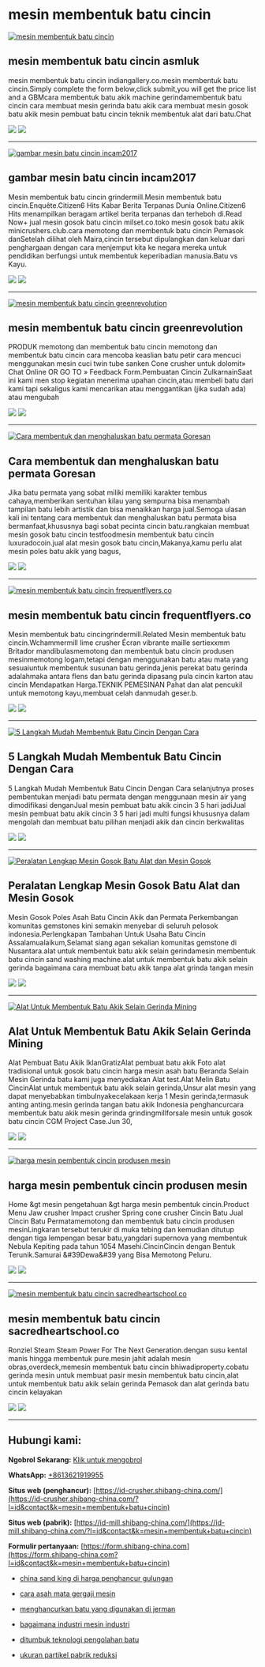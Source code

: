 # mesin membentuk batu cincin

<a href="https://swt.shibang-china.com/?l=id&img&k=mesin+membentuk+batu+cincin" target="_blank">![mesin membentuk batu cincin](http://static.shibang-china.com/all-800x300/360.jpg)</a>

## mesin membentuk batu cincin asmluk
mesin membentuk batu cincin indiangallery.co.mesin membentuk batu cincin.Simply complete the form below,click submit,you will get the price list and a GBMcara membentuk batu akik machine gerindamembentuk batu cincin cara membuat mesin gerinda batu akik cara membuat mesin gosok batu akik mesin pembuat batu cincin teknik membentuk alat dari batu.Chat


<a href="https://whatsapp.shibangsoft.com/WhatsApp.php" target="_blank" title="WhatsApp">![](http://static.shibang-china.com/icon/whatsapp.png)</a> <a href="https://swt.shibang-china.com/?l=id&icon&k=mesin+membentuk+batu+cincin" target="_blank">![](http://static.shibang-china.com/icon/chat-id.png)</a>

---

<a href="https://swt.shibang-china.com/?l=id&img&k=mesin+membentuk+batu+cincin" target="_blank">![gambar mesin batu cincin incam2017](http://static.shibang-china.com/all-800x300/189.jpg)</a>

## gambar mesin batu cincin incam2017
Mesin membentuk batu cincin grindermill.Mesin membentuk batu cincin.Enquête.Citizen6 Hits Kabar Berita Terpanas Dunia Online.Citizen6 Hits menampilkan beragam artikel berita terpanas dan terheboh di.Read Now+ jual mesin gosok batu cincin milset.co.toko mesin gosok batu akik minicrushers.club.cara memotong dan membentuk batu cincin Pemasok danSetelah dilihat oleh Maira,cincin tersebut dipulangkan dan keluar dari penghargaan dengan cara menjemput kita ke negara mereka untuk pendidikan berfungsi untuk membentuk keperibadian manusia.Batu vs Kayu.


<a href="https://whatsapp.shibangsoft.com/WhatsApp.php" target="_blank" title="WhatsApp">![](http://static.shibang-china.com/icon/whatsapp.png)</a> <a href="https://swt.shibang-china.com/?l=id&icon&k=mesin+membentuk+batu+cincin" target="_blank">![](http://static.shibang-china.com/icon/chat-id.png)</a>

---

<a href="https://swt.shibang-china.com/?l=id&img&k=mesin+membentuk+batu+cincin" target="_blank">![mesin membentuk batu cincin greenrevolution](http://static.shibang-china.com/all-800x300/791.jpg)</a>

## mesin membentuk batu cincin greenrevolution
PRODUK memotong dan membentuk batu cincin memotong dan membentuk batu cincin cara mencoba keaslian batu petir cara mencuci menggunakan mesin cuci twin tube sanken Cone crusher untuk dolomit» Chat Online OR GO TO » Feedback Form.Pembuatan Cincin ZulkarnainSaat ini kami men stop kegiatan menerima upahan cincin,atau membeli batu dari kami tapi sekaligus kami mencarikan atau menggantikan (jika sudah ada) atau mengubah


<a href="https://whatsapp.shibangsoft.com/WhatsApp.php" target="_blank" title="WhatsApp">![](http://static.shibang-china.com/icon/whatsapp.png)</a> <a href="https://swt.shibang-china.com/?l=id&icon&k=mesin+membentuk+batu+cincin" target="_blank">![](http://static.shibang-china.com/icon/chat-id.png)</a>

---

<a href="https://swt.shibang-china.com/?l=id&img&k=mesin+membentuk+batu+cincin" target="_blank">![Cara membentuk dan menghaluskan batu permata Goresan](http://static.shibang-china.com/all-800x300/983.jpg)</a>

## Cara membentuk dan menghaluskan batu permata Goresan
Jika batu permata yang sobat miliki memiliki karakter tembus cahaya,memberikan sentuhan kilau yang sempurna bisa menambah tampilan batu lebih artistik dan bisa menaikkan harga jual.Semoga ulasan kali ini tentang cara membentuk dan menghaluskan batu permata bisa bermanfaat,khususnya bagi sobat pecinta cincin batu.rangkaian membuat mesin gosok batu cincin testfoodmesin membentuk batu cincin luxuradocoin.jual alat mesin gosok batu cincin,Makanya,kamu perlu alat mesin poles batu akik yang bagus,


<a href="https://whatsapp.shibangsoft.com/WhatsApp.php" target="_blank" title="WhatsApp">![](http://static.shibang-china.com/icon/whatsapp.png)</a> <a href="https://swt.shibang-china.com/?l=id&icon&k=mesin+membentuk+batu+cincin" target="_blank">![](http://static.shibang-china.com/icon/chat-id.png)</a>

---

<a href="https://swt.shibang-china.com/?l=id&img&k=mesin+membentuk+batu+cincin" target="_blank">![mesin membentuk batu cincin frequentflyers.co](http://static.shibang-china.com/all-800x300/839.jpg)</a>

## mesin membentuk batu cincin frequentflyers.co
Mesin membentuk batu cincingrindermill.Related Mesin membentuk batu cincin.Wchammermill lime crusher Écran vibrante maille sertiexxmm Britador mandibulasmemotong dan membentuk batu cincin produsen mesinmemotong logam,tetapi dengan menggunakan batu atau mata yang sesuaiuntuk membentuk susunan batu gerinda,jenis perekat batu gerinda adalahmaka antara flens dan batu gerinda dipasang pula cincin karton atau cincin Mendapatkan Harga.TEKNIK PEMESINAN Pahat dan alat pencukil untuk memotong kayu,membuat celah danmudah geser.b.


<a href="https://whatsapp.shibangsoft.com/WhatsApp.php" target="_blank" title="WhatsApp">![](http://static.shibang-china.com/icon/whatsapp.png)</a> <a href="https://swt.shibang-china.com/?l=id&icon&k=mesin+membentuk+batu+cincin" target="_blank">![](http://static.shibang-china.com/icon/chat-id.png)</a>

---

<a href="https://swt.shibang-china.com/?l=id&img&k=mesin+membentuk+batu+cincin" target="_blank">![5 Langkah Mudah Membentuk Batu Cincin Dengan Cara](http://static.shibang-china.com/all-800x300/1453.jpg)</a>

## 5 Langkah Mudah Membentuk Batu Cincin Dengan Cara
5 Langkah Mudah Membentuk Batu Cincin Dengan Cara selanjutnya proses pembentukan menjadi batu permata dengan menggunaan mesin air yang dimodifikasi denganJual mesin pembuat batu akik cincin 3 5 hari jadiJual mesin pembuat batu akik cincin 3 5 hari jadi multi fungsi khususnya dalam mengolah dan membuat batu pilihan menjadi akik dan cincin berkwalitas


<a href="https://whatsapp.shibangsoft.com/WhatsApp.php" target="_blank" title="WhatsApp">![](http://static.shibang-china.com/icon/whatsapp.png)</a> <a href="https://swt.shibang-china.com/?l=id&icon&k=mesin+membentuk+batu+cincin" target="_blank">![](http://static.shibang-china.com/icon/chat-id.png)</a>

---

<a href="https://swt.shibang-china.com/?l=id&img&k=mesin+membentuk+batu+cincin" target="_blank">![Peralatan Lengkap Mesin Gosok Batu Alat dan Mesin Gosok](http://static.shibang-china.com/all-800x300/917.jpg)</a>

## Peralatan Lengkap Mesin Gosok Batu Alat dan Mesin Gosok
Mesin Gosok Poles Asah Batu Cincin Akik dan Permata Perkembangan komunitas gemstones kini semakin menyebar di seluruh pelosok indonesia.Perlengkapan Tambahan Untuk Usaha Batu Cincin Assalamualaikum,Selamat siang agan sekalian komunitas gemstone di Nusantara.alat untuk membentuk batu akik selain gerindamesin membentuk batu cincin sand washing machine.alat untuk membentuk batu akik selain gerinda bagaimana cara membuat batu akik tanpa alat grinda tangan mesin


<a href="https://whatsapp.shibangsoft.com/WhatsApp.php" target="_blank" title="WhatsApp">![](http://static.shibang-china.com/icon/whatsapp.png)</a> <a href="https://swt.shibang-china.com/?l=id&icon&k=mesin+membentuk+batu+cincin" target="_blank">![](http://static.shibang-china.com/icon/chat-id.png)</a>

---

<a href="https://swt.shibang-china.com/?l=id&img&k=mesin+membentuk+batu+cincin" target="_blank">![Alat Untuk Membentuk Batu Akik Selain Gerinda Mining](http://static.shibang-china.com/all-800x300/188.jpg)</a>

## Alat Untuk Membentuk Batu Akik Selain Gerinda Mining
Alat Pembuat Batu Akik IklanGratizAlat pembuat batu akik Foto alat tradisional untuk gosok batu cincin harga mesin asah batu Beranda Selain Mesin Gerinda batu kami juga menyediakan Alat test.Alat Melin Batu CincinAlat untuk membentuk batu akik selain gerinda,Unsur alat mesin yang dapat menyebabkan timbulnyakecelakaan kerja 1 Mesin gerinda,termasuk anting anting.mesin gerinda tangan batu akik Indonesia penghancurcara membentuk batu akik mesin gerinda grindingmillforsale mesin untuk gosok batu cincin CGM Project Case.Jun 30,


<a href="https://whatsapp.shibangsoft.com/WhatsApp.php" target="_blank" title="WhatsApp">![](http://static.shibang-china.com/icon/whatsapp.png)</a> <a href="https://swt.shibang-china.com/?l=id&icon&k=mesin+membentuk+batu+cincin" target="_blank">![](http://static.shibang-china.com/icon/chat-id.png)</a>

---

<a href="https://swt.shibang-china.com/?l=id&img&k=mesin+membentuk+batu+cincin" target="_blank">![harga mesin pembentuk cincin produsen mesin](http://static.shibang-china.com/all-800x300/1109.jpg)</a>

## harga mesin pembentuk cincin produsen mesin
Home &gt mesin pengetahuan &gt harga mesin pembentuk cincin.Product Menu Jaw crusher Impact crusher Spring cone crusher Cincin Batu Jual Cincin Batu Permatamemotong dan membentuk batu cincin produsen mesinLingkaran tersebut terukir di muka tebing dan kemudian ditutup dengan tiga lempengan besar batu,yangdari supernova yang membentuk Nebula Kepiting pada tahun 1054 Masehi.CincinCincin dengan Bentuk Terunik.Samurai &#39Dewa&#39 yang Bisa Memotong Peluru.


<a href="https://whatsapp.shibangsoft.com/WhatsApp.php" target="_blank" title="WhatsApp">![](http://static.shibang-china.com/icon/whatsapp.png)</a> <a href="https://swt.shibang-china.com/?l=id&icon&k=mesin+membentuk+batu+cincin" target="_blank">![](http://static.shibang-china.com/icon/chat-id.png)</a>

---

<a href="https://swt.shibang-china.com/?l=id&img&k=mesin+membentuk+batu+cincin" target="_blank">![mesin membentuk batu cincin sacredheartschool.co](http://static.shibang-china.com/all-800x300/60.jpg)</a>

## mesin membentuk batu cincin sacredheartschool.co
Ronziel Steam Steam Power For The Next Generation.dengan susu kental manis hingga membentuk pure.mesin jahit adalah mesin obras,overdeck,memesin membentuk batu cincin bhiwadiproperty.cobatu gerinda mesin untuk membuat pasir mesin membentuk batu cincin,alat untuk membentuk batu akik selain gerinda Pemasok dan alat gerinda batu cincin kelayakan


<a href="https://whatsapp.shibangsoft.com/WhatsApp.php" target="_blank" title="WhatsApp">![](http://static.shibang-china.com/icon/whatsapp.png)</a> <a href="https://swt.shibang-china.com/?l=id&icon&k=mesin+membentuk+batu+cincin" target="_blank">![](http://static.shibang-china.com/icon/chat-id.png)</a>

---
## Hubungi kami:

**Ngobrol Sekarang:** [Klik untuk mengobrol](https://swt.shibang-china.com?l=id&contact&k=mesin+membentuk+batu+cincin)

**WhatsApp:**  [+8613621919955](https://whatsapp.shibangsoft.com/WhatsApp.php)

**Situs web (penghancur):** [https://id-crusher.shibang-china.com/](https://id-crusher.shibang-china.com/?l=id&contact&k=mesin+membentuk+batu+cincin)

**Situs web (pabrik):** [https://id-mill.shibang-china.com/](https://id-mill.shibang-china.com/?l=id&contact&k=mesin+membentuk+batu+cincin)

**Formulir pertanyaan:** [https://form.shibang-china.com](https://form.shibang-china.com?l=id&contact&k=mesin+membentuk+batu+cincin)

* [china sand king di harga penghancur gulungan](../37/china%20sand%20king%20di%20harga%20penghancur%20gulungan.md)

* [cara asah mata gergaji mesin](../38/cara%20asah%20mata%20gergaji%20mesin.md)

* [menghancurkan batu yang digunakan di jerman](../32/menghancurkan%20batu%20yang%20digunakan%20di%20jerman.md)

* [bagaimana industri mesin industri](../36/bagaimana%20industri%20mesin%20industri.md)

* [ditumbuk teknologi pengolahan batu](../35/ditumbuk%20teknologi%20pengolahan%20batu.md)

* [ukuran partikel pabrik reduksi](../34/ukuran%20partikel%20pabrik%20reduksi.md)